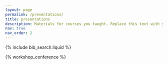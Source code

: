 ```yaml
---
layout: page
permalink: /presentations/
title: presentations
description: Materials for courses you taught. Replace this text with your description.
nav: true
nav_order: 2
---
```


<!-- _pages/teaching.md -->

<!-- Bibsearch Feature -->

{% include bib_search.liquid %}

<div class="publications">

{% workshop_conference %}

</div>
